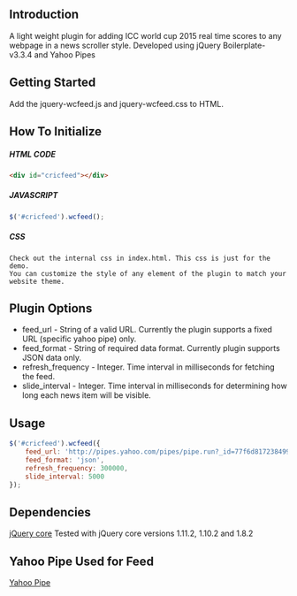 ## Introduction
A light weight plugin for adding ICC world cup 2015 real time scores to any webpage in a news scroller style.
Developed using jQuery Boilerplate-v3.3.4 and Yahoo Pipes





## Getting Started
Add the jquery-wcfeed.js and jquery-wcfeed.css to HTML.





## How To Initialize

##### HTML CODE
```html
<div id="cricfeed"></div>
```

##### JAVASCRIPT
```javascript
$('#cricfeed').wcfeed();
```

##### CSS
```
Check out the internal css in index.html. This css is just for the demo. 
You can customize the style of any element of the plugin to match your website theme.
```




## Plugin Options
* feed_url - String of a valid URL. Currently the plugin supports a fixed URL (specific yahoo pipe) only.
* feed_format - String of required data format. Currently plugin supports JSON data only.
* refresh_frequency - Integer. Time interval in milliseconds for fetching the feed.
* slide_interval - Integer. Time interval in milliseconds for determining how long each news item will be visible.





## Usage
```javascript
$('#cricfeed').wcfeed({
    feed_url: 'http://pipes.yahoo.com/pipes/pipe.run?_id=77f6d817238499a113ec2e7fed114b8a&_render=json',
    feed_format: 'json',
    refresh_frequency: 300000,
    slide_interval: 5000
});
```





## Dependencies
[jQuery core](https://code.jquery.com/jquery-1.11.2.min.js)
Tested with jQuery core versions 1.11.2, 1.10.2 and 1.8.2





## Yahoo Pipe Used for Feed
[Yahoo Pipe](http://pipes.yahoo.com/pipes/pipe.run?_id=77f6d817238499a113ec2e7fed114b8a)
